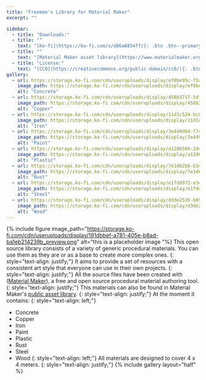 ```yaml
---
title: "Freeman's Library for Material Maker"
excerpt: ""

sidebar:
  - title: "Downloads:"
  - title: ""
    text: "[Ko-fi](https://ko-fi.com/s/d86a6854ff){: .btn .btn--primary } "
  - title: ""
    text: "[Material Maker asset library](https://www.materialmaker.org/materials?search=freeman&type=material){: .btn .btn--primary } "
  - title: "License:"
    text: "[CC0](https://creativecommons.org/public-domain/cc0/){: .btn .btn--primary} "
gallery:
  - url: https://storage.ko-fi.com/cdn/useruploads/display/ef8be95c-f5a4-4663-b286-de2ad8d290aa_capturesde2023-06-2413-44-30.png
    image_path: https://storage.ko-fi.com/cdn/useruploads/display/ef8be95c-f5a4-4663-b286-de2ad8d290aa_capturesde2023-06-2413-44-30.png
    alt: "Concrete"
  - url: https://storage.ko-fi.com/cdn/useruploads/display/458b3717-5df1-4c33-aa2e-458a3818c8aa_capturesde2023-06-2413-44-49.png
    image_path: https://storage.ko-fi.com/cdn/useruploads/display/458b3717-5df1-4c33-aa2e-458a3818c8aa_capturesde2023-06-2413-44-49.png
    alt: "Copper"
  - url: https://storage.ko-fi.com/cdn/useruploads/display/11d1c524-bc88-430a-bd69-730d8a1d10cd_capturesde2023-06-2413-45-06.png
    image_path: https://storage.ko-fi.com/cdn/useruploads/display/11d1c524-bc88-430a-bd69-730d8a1d10cd_capturesde2023-06-2413-45-06.png
    alt: "Iron"
  - url: https://storage.ko-fi.com/cdn/useruploads/display/3e449d64-f7c2-4c74-bb67-0ad36653381f_capturesde2023-06-2413-45-44.png
    image_path: https://storage.ko-fi.com/cdn/useruploads/display/3e449d64-f7c2-4c74-bb67-0ad36653381f_capturesde2023-06-2413-45-44.png
    alt: "Paint"
  - url: https://storage.ko-fi.com/cdn/useruploads/display/a1286566-2d4f-4f3f-bd63-698dd76a08c7_capturesde2023-06-2413-47-09.png
    image_path: https://storage.ko-fi.com/cdn/useruploads/display/a1286566-2d4f-4f3f-bd63-698dd76a08c7_capturesde2023-06-2413-47-09.png
    alt: "Plastic"
  - url: https://storage.ko-fi.com/cdn/useruploads/display/7e1d62b6-b34b-4a39-b2ba-3a6d6ed14a69_capturesde2023-06-2413-47-57.png
    image_path: https://storage.ko-fi.com/cdn/useruploads/display/7e1d62b6-b34b-4a39-b2ba-3a6d6ed14a69_capturesde2023-06-2413-47-57.png
    alt: "Rust"
  - url: https://storage.ko-fi.com/cdn/useruploads/display/e1fdd972-e34f-4aa9-8b28-32430751c0cb_capturesde2023-06-2413-48-12.png
    image_path: https://storage.ko-fi.com/cdn/useruploads/display/e1fdd972-e34f-4aa9-8b28-32430751c0cb_capturesde2023-06-2413-48-12.png
    alt: "Steel"
  - url: https://storage.ko-fi.com/cdn/useruploads/display/d3de2535-b69f-4af3-a618-c685ffb82106_capturesde2023-06-2413-49-43.png
    image_path: https://storage.ko-fi.com/cdn/useruploads/display/d3de2535-b69f-4af3-a618-c685ffb82106_capturesde2023-06-2413-49-43.png
    alt: "Wood"
---
```

{% include figure image_path="https://storage.ko-fi.com/cdn/useruploads/display/191dbbef-a781-405e-b8ad-ba1eb214239b_preview.png" alt="this is a placeholder image "%}
This open source library consists of a variety of generic procedural materials. You can use them as they are or as a base to create more complex ones. 
{: style="text-align: justify;"}
It aims to provide a set of resources with a consistent art style that everyone can use in their own projects.
{: style="text-align: justify;"}
All the source files have been created with ([Material Maker](https://www.materialmaker.org/)), a free and open source procedural material authoring tool.
{: style="text-align: justify;"}
This materials can also be found in Material Maker's [public asset library](https://www.materialmaker.org/materials?search=freeman&type=material).
{: style="text-align: justify;"}
At the moment it contains:
{: style="text-align: left;"}
- Concrete
- Copper
- Iron
- Paint
- Plastic
- Rust
- Steel
- Wood
{: style="text-align: left;"}
All materials are designed to cover 4 x 4 meters.
{: style="text-align: justify;"}
{% include gallery layout="half" %}

